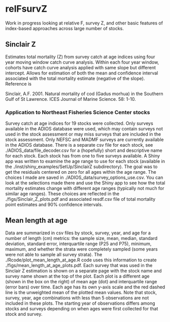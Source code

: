 # relFsurvZ

Work in progress looking at relative F, survey Z, and other basic features of index-based approaches across large number of stocks.

## Sinclair Z

Estimates total mortality (Z) from survey catch at age indices using four year moving window catch curve analysis. Within each four year window, cohorts have catch curve analysis applied with same slope but different intercept. Allows for estimation of both the mean and confidence interval associated with the total mortality estimate (negative of the slope). Reference is

Sinclair, A.F. 2001. Natural mortality of cod (Gadus morhua) in the Southern Gulf of St Lawrence. ICES Journal of Marine Science. 58: 1-10.

### Application to Northeast Fisheries Science Center stocks

Survey catch at age indices for 19 stocks were collected. Only surveys available in the ADIOS database were used, which may contain surveys not used in the stock assessment or may miss surveys that are included in the stock assessment. Only NEFSC and MADMF surveys are currently available in the ADIOS database. There is a separate csv file for each stock, see ./ADIOS_data/file_decoder.csv for a (hopefully) short and descriptive name for each stock. Each stock has from one to five surveys available. A Shiny app was written to examine the age range to use for each stock (available in the ./inst/shiny_examples/SetUp/SinclairZ subdirectory). The goal was to get the residuals centered on zero for all ages within the age range. The choices I made are saved in ./ADIOS_data/survey_options_use.csv. You can look at the selections made there and use the Shiny app to see how the total mortality estimates change with different age ranges (typically not much for similar age ranges). These choices are reflected in the ./figs/Sinclair_Z_plots.pdf and associated resdf.csv file of total mortality point estimates and 90% confidence intervals.

## Mean length at age

Data are summarized in csv files by stock, survey, year, and age for a number of length (cm) metrics: the sample size, mean, median, standard deviation, standard error, interquartile range (P25 and P75), minimum, maximum, and whether the strata were completely sampled (some years were not able to sample all survey strata). The ./Rcode/plot_mean_length_at_age.R code uses this information to create ./figs/mean_length_at_age_plots.pdf. Each survey that was used in the Sinclair Z estimation is shown on a separate page with the stock name and survey name shown at the top of the plot. Each plot is a different age (shown in the box on the right) of mean age (dot) and interquartile range (error bars) over time. Each age has its own y-axis scale and the red dashed line is the unweighted mean of the plotted mean values. Note that stock, survey, year, age combinations with less than 5 observations are not included in these plots. The starting year of observations differs among stocks and surveys depending on when ages were first collected for that stock and survey. 
